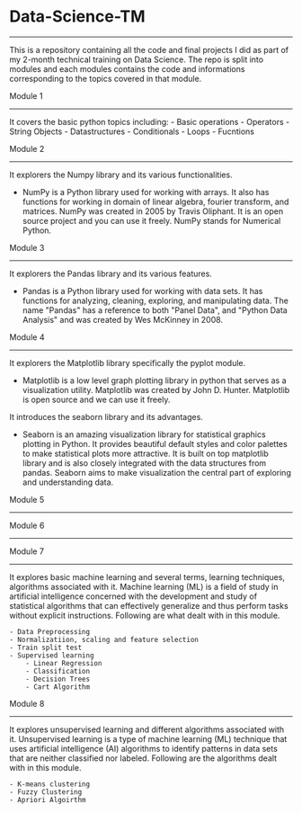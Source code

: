 # Data-Science-TM

-------------------------

This is a repository containing all the code and final projects I did as part of my 2-month technical training on Data Science.
The repo is split into modules and each modules contains the code and informations corresponding to the topics covered in that module.

Module 1
_____________

It covers the basic python topics including:
    - Basic operations
    - Operators
    - String Objects
    - Datastructures
    - Conditionals
    - Loops
    - Fucntions

    
Module 2
_____________

It explorers the Numpy library and its various functionalities.

  - NumPy is a Python library used for working with arrays.
    It also has functions for working in domain of linear algebra, fourier transform, and matrices.
    NumPy was created in 2005 by Travis Oliphant. It is an open source project and you can use it freely.
    NumPy stands for Numerical Python.


Module 3
_____________

It explorers the Pandas library and its various features.

  - Pandas is a Python library used for working with data sets.
    It has functions for analyzing, cleaning, exploring, and manipulating data.
    The name "Pandas" has a reference to both "Panel Data", and "Python Data Analysis" and was created by Wes McKinney in 2008.



Module 4
_____________

It explorers the Matplotlib library specifically the pyplot module.

  - Matplotlib is a low level graph plotting library in python that serves as a visualization utility.
    Matplotlib was created by John D. Hunter.
    Matplotlib is open source and we can use it freely.

It introduces the seaborn library and its advantages.

  - Seaborn is an amazing visualization library for statistical graphics plotting in Python. It provides beautiful default styles and color palettes to make statistical plots more attractive. It is built on top matplotlib       library and is also closely integrated with the data structures from pandas.
    Seaborn aims to make visualization the central part of exploring and understanding data.



Module 5
_____________



Module 6
___________

Module 7
_____________

It explores basic machine learning and several terms, learning techniques, algorithms associated with it. Machine learning (ML) is a field of study in artificial intelligence concerned with the development and study of statistical algorithms that can effectively generalize and thus perform tasks without explicit instructions.
Following are what dealt with in this module.

    - Data Preprocessing
    - Normalizatiion, scaling and feature selection
    - Train split test
    - Supervised learning
        - Linear Regression
        - Classification
        - Decision Trees
        - Cart Algorithm


Module 8
_____________

It explores unsupervised learning and different algorithms associated with it. Unsupervised learning is a type of machine learning (ML) technique that uses artificial intelligence (AI) algorithms to identify patterns in data sets that are neither classified nor labeled. Following are the algorithms dealt with in this module.

    - K-means clustering
    - Fuzzy Clustering
    - Apriori Algoirthm

